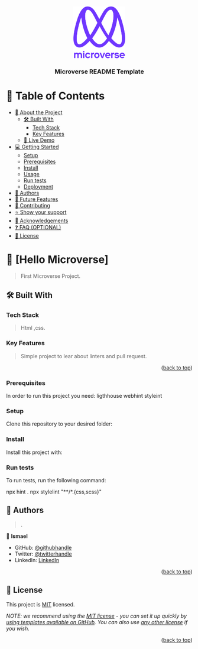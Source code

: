 <a name="readme-top"></a>

<!--
HOW TO USE:
This is an example of how you may give instructions on setting up your project locally.

Modify this file to match your project and remove sections that don't apply.

REQUIRED SECTIONS:
- Table of Contents
- About the Project
  - Built With
  - Live Demo
- Getting Started
- Authors
- Future Features
- Contributing
- Show your support
- Acknowledgements
- License

OPTIONAL SECTIONS:
- FAQ

After you're finished please remove all the comments and instructions!
-->

<div align="center">
  <!-- You are encouraged to replace this logo with your own! Otherwise you can also remove it. -->
  <img src="murple_logo.png" alt="logo" width="140"  height="auto" />
  <br/>

  <h3><b>Microverse README Template</b></h3>

</div>

<!-- TABLE OF CONTENTS -->

# 📗 Table of Contents

- [📖 About the Project](#about-project)
  - [🛠 Built With](#built-with)
    - [Tech Stack](#tech-stack)
    - [Key Features](#key-features)
  - [🚀 Live Demo](#live-demo)
- [💻 Getting Started](#getting-started)
  - [Setup](#setup)
  - [Prerequisites](#prerequisites)
  - [Install](#install)
  - [Usage](#usage)
  - [Run tests](#run-tests)
  - [Deployment](#deployment)
- [👥 Authors](#authors)
- [🔭 Future Features](#future-features)
- [🤝 Contributing](#contributing)
- [⭐️ Show your support](#support)
- [🙏 Acknowledgements](#acknowledgements)
- [❓ FAQ (OPTIONAL)](#faq)
- [📝 License](#license)

<!-- PROJECT DESCRIPTION -->

# 📖 [Hello Microverse] <a name="about-project"></a>

> First Microverse Project.



## 🛠 Built With <a name="built-with"></a>

### Tech Stack <a name="tech-stack"></a>

> Html ,css.



<!-- Features -->

### Key Features <a name="key-features"></a>

> Simple project to lear about linters and pull request.

<p align="right">(<a href="#readme-top">back to top</a>)</p>

<!-- LIVE DEMO -->


### Prerequisites

In order to run this project you need:
ligthhouse
webhint
styleint
<!--
Example command:

```sh
 gem install rails
```
 -->

### Setup

Clone this repository to your desired folder:

<!--
Example commands:

```sh
  cd my-folder
  git clone git@github.com:myaccount/my-project.git
```
--->

### Install

Install this project with:

<!--
Example command:

```sh
  cd my-project
  gem install
```
--->



### Run tests

To run tests, run the following command:

npx hint .
npx stylelint "**/*.{css,scss}"
<!--
Example command:

```sh
  bin/rails test test/models/article_test.rb
```
--->





<!-- AUTHORS -->

## 👥 Authors <a name="authors"></a>

>.

👤 **Ismael**

- GitHub: [@githubhandle](https://github.com/IsmaelMastronardi)
- Twitter: [@twitterhandle](https://twitter.com/@IsmaMastronardi)
- LinkedIn: [LinkedIn](https://www.linkedin.com/in/ismael-mastronardi-361873271/)



<p align="right">(<a href="#readme-top">back to top</a>)</p>

<!-- FUTURE FEATURES -->


<!-- CONTRIBUTING -->



<!-- LICENSE -->

## 📝 License <a name="license"></a>

This project is [MIT](./LICENSE) licensed.

_NOTE: we recommend using the [MIT license](https://choosealicense.com/licenses/mit/) - you can set it up quickly by [using templates available on GitHub](https://docs.github.com/en/communities/setting-up-your-project-for-healthy-contributions/adding-a-license-to-a-repository). You can also use [any other license](https://choosealicense.com/licenses/) if you wish._

<p align="right">(<a href="#readme-top">back to top</a>)</p>
